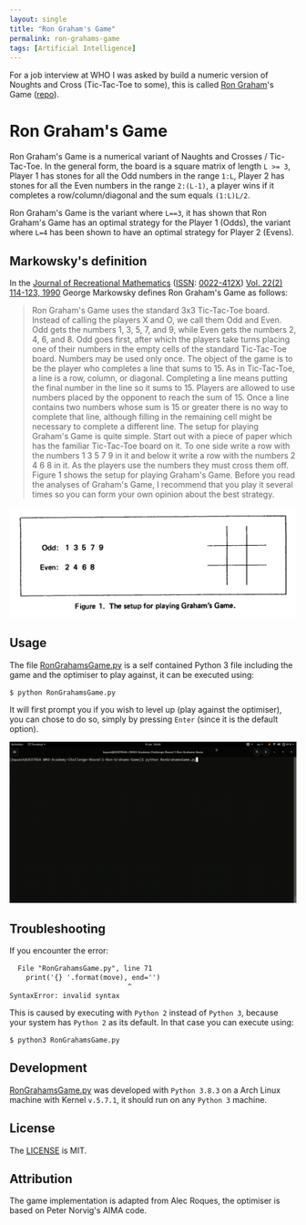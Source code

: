 ```yaml
---
layout: single
title: "Ron Graham's Game"
permalink: ron-grahams-game 
tags: [Artificial Intelligence]
---
```


For a job interview at WHO I was asked by build a numeric version of Noughts and Cross (Tic-Tac-Toe to some), this is called [Ron Graham](https://en.m.wikipedia.org/wiki/Ronald_Graham)'s Game ([repo](https://github.com/bquast/WHO-Academy-Challenge-Round-1-Ron-Grahams-Game/)).

# Ron Graham's Game

Ron Graham's Game is a numerical variant of Naughts and Crosses / Tic-Tac-Toe. In the general form, the board is a square matrix of length `L >= 3`, Player 1 has stones for all the Odd numbers in the range `1:L`, Player 2 has stones for all the Even numbers in the range `2:(L-1)`, a player wins if it completes a row/column/diagonal and the sum equals `(1:L)L/2`.

Ron Graham's Game is the variant where `L==3`, it has shown that Ron Graham's Game has an optimal strategy for the Player 1 (Odds), the variant where `L=4` has been shown to have an optimal strategy for Player 2 (Evens).

## Markowsky's definition
In the [Journal of Recreational Mathematics](https://en.m.wikipedia.org/wiki/Journal_of_Recreational_Mathematics) ([ISSN](https://en.m.wikipedia.org/wiki/International_Standard_Serial_Number): [0022-412X](https://www.worldcat.org/search?fq=x0:jrnl&q=n2:0022-412X)) [Vol. 22(2) 114-123, 1990](http://aturing.umcs.maine.edu/~markov/tictactoe.pdf) George Markowsky defines Ron Graham's Game as follows:

> Ron Graham's Game uses the standard 3x3 Tic-Tac-Toe board. Instead of calling the players X and O, we call them Odd and Even. Odd gets the numbers 1, 3, 5, 7, and 9, while Even gets the numbers 2, 4, 6, and 8. Odd goes first, after which the players take turns placing one of their numbers in the empty cells of the standard Tic-Tac-Toe board. Numbers may be used only once. The object of the game is to be the player who completes a line that sums to 15. As in Tic-Tac-Toe, a line is a row, column, or diagonal. Completing a line means putting the final number in the line so it sums to 15. Players are allowed to use numbers placed by the opponent to reach the sum of 15. Once a line contains two numbers whose sum is 15 or greater there is no way to complete that line, although filling in the remaining cell might be necessary to complete a different line. The setup for playing Graham's Game is quite simple. Start out with a piece of paper which has the familiar Tic-Tac-Toe board on it. To one side write a row with the numbers 1 3 5 7 9 in it and below it write a row with the numbers 2 4 6 8 in it. As the players use the numbers they must cross them off. Figure 1 shows the setup for playing Graham's Game. Before you read the analyses of Graham's Game, I recommend that you play it several times so you can form your own opinion about the best strategy.

![Figure 1](https://github.com/bquast/WHO-Academy-Challenge-Round-1-Ron-Grahams-Game/blob/master/Numeric-TicTacToe-Figure-1.png)

## Usage

The file [RonGrahamsGame.py](https://github.com/bquast/WHO-Academy-Challenge-Round-1-Ron-Grahams-Game/blob/master/RonGrahamsGame.py) is a self contained Python 3 file including the game and the optimiser to play against, it can be executed using:

    $ python RonGrahamsGame.py

It will first prompt you if you wish to level up (play against the optimiser), you can chose to do so, simply by pressing `Enter` (since it is the default option).

![demonstration](https://github.com/bquast/WHO-Academy-Challenge-Round-1-Ron-Grahams-Game/blob/master/demo.gif)


## Troubleshooting

If you encounter the error:

      File "RonGrahamsGame.py", line 71
        print('{} '.format(move), end='')
                                 ^
    SyntaxError: invalid syntax

This is caused by executing with `Python 2` instead of `Python 3`, because your system has `Python 2` as its default.
In that case you can execute using:

    $ python3 RonGrahamsGame.py


## Development

[RonGrahamsGame.py](https://github.com/bquast/WHO-Academy-Challenge-Round-1-Ron-Grahams-Game/blob/master/RonGrahamsGame.py) was developed with `Python 3.8.3` on a Arch Linux machine with Kernel `v.5.7.1`, it should run on any `Python 3` machine.


## License

The [LICENSE](https://github.com/bquast/WHO-Academy-Challenge-Round-1-Ron-Grahams-Game/blob/master/LICENSE) is MIT.


## Attribution

The game implementation is adapted from Alec Roques, the optimiser is based on Peter Norvig's AIMA code.


